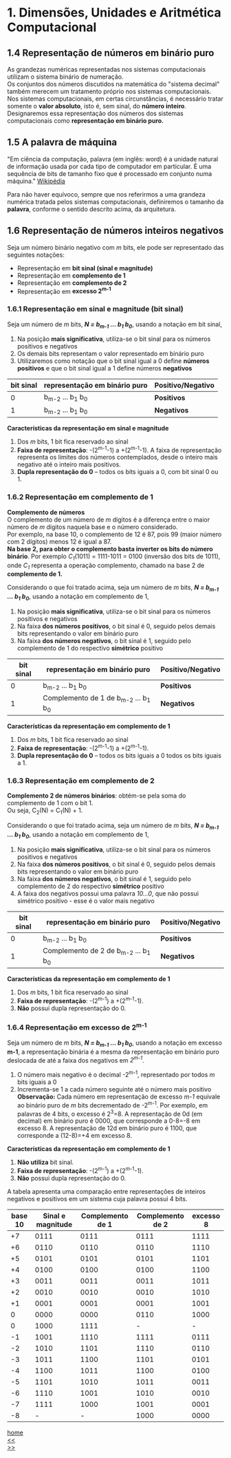# 1. Dimensões, Unidades e Aritmética Computacional

## 1.4 Representação de números em binário puro
As grandezas numéricas representadas nos sistemas computacionais utilizam o sistema binário de numeração.  
Os conjuntos dos números discutidos na matemática do "sistema decimal" também merecem um tratamento próprio nos sistemas computacionais.  
Nos sistemas computacionais, em certas circunstâncias, é necessário tratar somente o **valor absoluto**, isto é, sem sinal, do **número inteiro**.  
Designaremos essa representação dos números dos sistemas computacionais como **representação em binário puro.**  

## 1.5 A **palavra de máquina**
"Em ciência da computação, palavra (em inglês: word) é a unidade natural de informação usada por cada tipo de computador em particular.
É uma sequência de bits de tamanho fixo que é processado em conjunto numa máquina." 
[Wikipédia](https://pt.wikipedia.org/wiki/Palavra_(ci%C3%AAncia_da_computa%C3%A7%C3%A3o)#:~:text=Em%20ci%C3%AAncia%20da%20computa%C3%A7%C3%A3o%2C%20palavra,processado%20em%20conjunto%20numa%20m%C3%A1quina.)

Para não haver equívoco, sempre que nos referirmos a uma grandeza numérica tratada pelos sistemas computacionais, 
definiremos o tamanho da **palavra**, conforme o sentido descrito acima, da arquitetura.

## 1.6 Representação de **números inteiros negativos**  
Seja um número binário negativo com *m* bits, ele pode ser representado das seguintes notações:  
- Representação em **bit sinal (sinal e magnitude)**  
- Representação em **complemento de 1** 
- Representação em **complemento de 2**  
- Representação em **excesso 2<sup>m-1</sub>** 

### 1.6.1 Representação em sinal e magnitude (bit sinal)
Seja um número de *m* bits, ***N = b<sub>m-1</sub> ... b<sub>1</sub> b<sub>0</sub>***, usando a notação em bit sinal,
1. Na posição **mais significativa**, utiliza-se o bit sinal para os números positivos e negativos
2. Os demais bits representam o valor representado em binário puro  
3. Utilizaremos como notação que o bit sinal igual a 0 define **números positivos** e que o bit sinal igual a 1 define números **negativos**

| bit sinal | representação em binário puro | Positivo/Negativo |
| --------- | ----------------------------- | ----------------- |
| 0 | b<sub>m-2</sub> ... b<sub>1</sub> b<sub>0</sub> | **Positivos** |
| 1 | b<sub>m-2</sub> ... b<sub>1</sub> b<sub>0</sub> | **Negativos** |

**Características da representação em sinal e magnitude**  
1. Dos *m* bits, 1 bit fica reservado ao sinal
2. **Faixa de representação**: -(2<sup>m-1</sup>-1) a +(2<sup>m-1</sup>-1). A faixa de representação representa os limites dos números contemplados, desde o inteiro mais negativo até o inteiro mais positivos.
3. **Dupla representação do 0** – todos os bits iguais a 0, com bit sinal 0 ou 1.

### 1.6.2 Representação em complemento de 1
**Complemento de números**    
O complemento de um número de *m* dígitos é a diferença entre o maior número de *m* dígitos naquela base e o número considerado.  
Por exemplo, na base 10, o complemento de 12 é 87, pois 99 (maior número com 2 dígitos) menos 12 é igual a 87.   
**Na base 2, para obter o complemento basta inverter os bits do número binário**. 
Por exemplo *C<sub>1</sub>*(1011) = 1111-1011 = 0100 (inversão dos bits de 1011), onde *C<sub>1</sub>* representa a operação complemento, chamado na base 2 de **complemento de 1.**

Considerando o que foi tratado acima, seja um número de *m* bits, ***N = b<sub>m-1</sub> ... b<sub>1</sub> b<sub>0</sub>***, usando a notação em complemento de 1,
1. Na posição **mais significativa**, utiliza-se o bit sinal para os números positivos e negativos
2. Na faixa **dos números positivos**, o bit sinal é 0, seguido pelos demais bits representando o valor em binário puro  
3. Na faixa **dos números negativos**, o bit sinal é 1, seguido pelo complemento de 1 do respectivo **simétrico** positivo

| bit sinal | representação em binário puro | Positivo/Negativo |
| --------- | ----------------------------- | ----------------- |
| 0 | b<sub>m-2</sub> ... b<sub>1</sub> b<sub>0</sub> | **Positivos** |
| 1 | Complemento de 1 de b<sub>m-2</sub> ... b<sub>1</sub> b<sub>0</sub> | **Negativos** |

**Características da representação em complemento de 1**  
1. Dos *m* bits, 1 bit fica reservado ao sinal
2. **Faixa de representação**: -(2<sup>m-1</sup>-1) a +(2<sup>m-1</sup>-1).
3. **Dupla representação do 0** – todos os bits iguais a 0 todos os bits iguais a 1.  

### 1.6.3 Representação em complemento de 2
**Complemento 2 de números binários**: obtém-se pela soma do complemento de 1 com o bit 1.   
Ou seja, C<sub>2</sub>(N) = C<sub>1</sub>(N) + 1.

Considerando o que foi tratado acima, seja um número de *m* bits, ***N = b<sub>m-1</sub> ... b<sub>1</sub> b<sub>0</sub>***, usando a notação em complemento de 1,
1. Na posição **mais significativa**, utiliza-se o bit sinal para os números positivos e negativos
2. Na faixa **dos números positivos**, o bit sinal é 0, seguido pelos demais bits representando o valor em binário puro  
3. Na faixa **dos números negativos**, o bit sinal é 1, seguido pelo complemento de 2 do respectivo **simétrico** positivo
4. A faixa dos negativos possui uma palavra *10...0*, que não possui simétrico positivo - esse é o valor mais negativo

| bit sinal | representação em binário puro | Positivo/Negativo |
| --------- | ----------------------------- | ----------------- |
| 0 | b<sub>m-2</sub> ... b<sub>1</sub> b<sub>0</sub> | **Positivos** |
| 1 | Complemento de 2 de b<sub>m-2</sub> ... b<sub>1</sub> b<sub>0</sub> | **Negativos** |

**Características da representação em complemento de 1**  
1. Dos *m* bits, 1 bit fica reservado ao sinal
2. **Faixa de representação**: -(2<sup>m-1</sup>) a +(2<sup>m-1</sup>-1).
3. **Não** possui dupla representação do 0.  

### 1.6.4 Representação em excesso de 2<sup>m-1<sup>
Seja um número de *m* bits, ***N = b<sub>m-1</sub> ... b<sub>1</sub> b<sub>0</sub>***, usando a notação em excesso **m-1**, a representação binária é a mesma da representação em binário puro deslocada de até a faixa dos negativos em *2<sup>m-1</sup>*.  

1. O número mais negativo é o decimal -2<sup>m-1</sup>, representado por todos *m* bits iguais a 0
2. Incrementa-se 1 a cada número seguinte até o número mais positivo
**Observação:** Cada número em representação de excesso *m-1* equivale ao binário puro de *m* bits decrementado de -2<sup>m-1</sup>.
Por exemplo, em palavras de 4 bits, o excesso é 2<sup>3</sup>=8. A representação de 0d (em decimal) em binário puro é 0000, que corresponde a 0-8=-8 em excesso 8. A representação de 12d em binário puro é 1100, que corresponde a (12-8)=+4 em excesso 8.

**Características da representação em complemento de 1**  
1. **Não utiliza** bit sinal.
2. **Faixa de representação**: -(2<sup>m-1</sup>) a +(2<sup>m-1</sup>-1).
3. **Não** possui dupla representação do 0.  

A tabela apresenta uma comparação entre representações de inteiros negativos e positivos em um sistema cuja palavra possui 4 bits.
  
| base 10 | Sinal e magnitude | Complemento de 1 | Complemento de 2 | excesso 8 |
| ------- | ----------------- | ---------------- | ---------------- | --------- |
| +7 | 0111 | 0111 | 0111 | 1111 |
| +6 | 0110 | 0110 | 0110 | 1110 |
| +5 | 0101 | 0101 | 0101 | 1101 |
| +4 | 0100 | 0100 | 0100 | 1100 |
| +3 | 0011 | 0011 | 0011 | 1011 |
| +2 | 0010 | 0010 | 0010 | 1010 |
| +1 | 0001 | 0001 | 0001 | 1001 |
| 0 | 0000 | 0000 | 0110 | 1000 |
| 0 | 1000 | 1111 | - | - |
| -1 | 1001 | 1110 | 1111 | 0111 |
| -2 | 1010 | 1101 | 1110 | 0110 |
| -3 | 1011 | 1100 | 1101 | 0101 |
| -4 | 1100 | 1011 | 1100 | 0100 |
| -5 | 1101 | 1010 | 1011 | 0011 |
| -6 | 1110 | 1001 | 1010 | 0010 |
| -7 | 1111 | 1000 | 1001 | 0001 |
| -8 | - | - | 1000 | 0000 |
 
[home](https://github.com/claytonjasilva/claytonjasilva.github.io/blob/main/arq_aulas.md)   
[<<](https://github.com/claytonjasilva/claytonjasilva.github.io/blob/main/arq_aulas/dimensoesUnidadesAritmeticaComputacional2.md)  
[>>](https://github.com/claytonjasilva/claytonjasilva.github.io/blob/main/arq_aulas/dimensoesUnidadesAritmeticaComputacional4.md)






